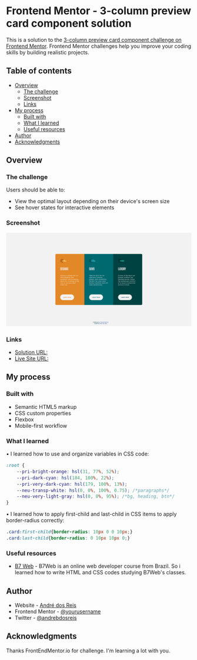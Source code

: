 # Frontend Mentor - 3-column preview card component solution

This is a solution to the [3-column preview card component challenge on Frontend Mentor](https://www.frontendmentor.io/challenges/3column-preview-card-component-pH92eAR2-). Frontend Mentor challenges help you improve your coding skills by building realistic projects. 

## Table of contents

- [Overview](#overview)
  - [The challenge](#the-challenge)
  - [Screenshot](#screenshot)
  - [Links](#links)
- [My process](#my-process)
  - [Built with](#built-with)
  - [What I learned](#what-i-learned)
  - [Useful resources](#useful-resources)
- [Author](#author)
- [Acknowledgments](#acknowledgments)

## Overview

### The challenge

Users should be able to:

- View the optimal layout depending on their device's screen size
- See hover states for interactive elements

### Screenshot

![](./screenshot.png)


### Links

- [Solution URL:](https://github.com/andrebdosreis/3-column-preview-card-component-main)
- [Live Site URL:](https://andrebdosreis.github.io/3-column-preview-card-component-main/)

## My process

### Built with

- Semantic HTML5 markup
- CSS custom properties
- Flexbox
- Mobile-first workflow


### What I learned

• I learned how to use and organize variables in CSS code:
```css
:root {
    --pri-bright-orange: hsl(31, 77%, 52%);
    --pri-dark-cyan: hsl(184, 100%, 22%);
    --pri-very-dark-cyan: hsl(179, 100%, 13%);
    --neu-transp-white: hsl(0, 0%, 100%, 0.75); /*paragraphs*/
    --neu-very-light-gray: hsl(0, 0%, 95%); /*bg, heading, btn*/
}
```

• I learned how to apply first-child and last-child in CSS items to apply border-radius correctly:
```css
.card:first-child{border-radius: 10px 0 0 10px;}
.card:last-child{border-radius: 0 10px 10px 0;}
```

### Useful resources

- [B7 Web](https://www.b7web.com.br) - B7Web is an online web developer course from Brazil. So i learned how to write HTML and CSS codes studying B7Web's classes.

## Author

- Website - [André dos Reis](https://www.andredosreis.com.br)
- Frontend Mentor - [@yourusername](https://www.frontendmentor.io/profile/andrebdosreis)
- Twitter - [@andrebdosreis](https://www.twitter.com/andrebdosreis)

## Acknowledgments

Thanks FrontEndMentor.io for challenge. I'm learning a lot with you.

